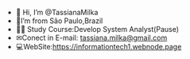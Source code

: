 - 👋 Hi, I’m @TassianaMilka
- 🏡I’m from São Paulo,Brazil
- 👩‍🎓 Study Course:Develop System Analyst(Pause)
- ✉Conect in E-mail: tassiana.milka@gmail.com
- 💻WebSite:https://informationtech1.webnode.page

              



  
 
<!---
TassianaMilka/TassianaMilka is a ✨ special ✨ repository because its `README.md` (this file) appears on your GitHub profile.
You can click the Preview link to take a look at your changes.
--->
